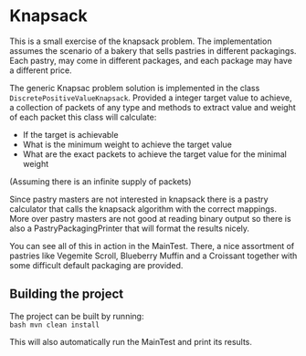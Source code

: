 # Knapsack   

This is a small exercise of the knapsack problem. 
The implementation assumes the scenario of a bakery that sells pastries in different packagings.
Each pastry, may come in different packages, and each package may have a different price.

The generic Knapsac problem solution is implemented in the class ```DiscretePositiveValueKnapsack```. 
Provided a integer target value to achieve, a collection of packets of any type and methods to extract value and weight of each packet this class will calculate:
* If the target is achievable
* What is the minimum weight to achieve the target value
* What are the exact packets to achieve the target value for the minimal weight

(Assuming there is an infinite supply of packets) 

Since pastry masters are not interested in knapsack there is a pastry calculator that calls the knapsack algorithm with the correct mappings.
More over pastry masters are not good at reading binary output so there is also a PastryPackagingPrinter that will format the results nicely.

You can see all of this in action in the MainTest.
There, a nice assortment of pastries like Vegemite Scroll, Blueberry Muffin and a Croissant together with some difficult default packaging are provided.
  
## Building the project  
  
The project can be built by running:  
 ```bash mvn clean install ```
 
 This will also automatically run the MainTest and print its results.
